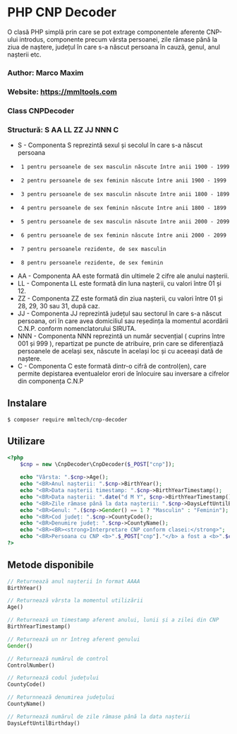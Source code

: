 # PHP CNP Decoder
 
 O clasă PHP simplă prin care se pot extrage componentele aferente CNP-ului introdus, componente precum vârsta persoanei, zile rămase până la ziua de naștere, județul în care s-a născut persoana în cauză, genul, anul nașterii etc.
 
 ### Author: Marco Maxim
 ### Website: https://mmltools.com
 ### Class CNPDecoder
 ### Structură: S AA LL ZZ JJ NNN C
 * S - Componenta S reprezintă sexul și secolul în care s-a născut persoana
 *      1 pentru persoanele de sex masculin născute între anii 1900 - 1999
 *      2 pentru persoanele de sex feminin născute între anii 1900 - 1999
 *      3 pentru persoanele de sex masculin născute între anii 1800 - 1899
 *      4 pentru persoanele de sex feminin născute între anii 1800 - 1899
 *      5 pentru persoanele de sex masculin născute între anii 2000 - 2099
 *      6 pentru persoanele de sex feminin născute între anii 2000 - 2099
 *      7 pentru persoanele rezidente, de sex masculin
 *      8 pentru persoanele rezidente, de sex feminin
 * AA - Componenta AA este formată din ultimele 2 cifre ale anului nașterii.
 * LL - Componenta LL este formată din luna nașterii, cu valori între 01 și 12.
 * ZZ - Componenta ZZ este formată din ziua nașterii, cu valori între 01 și 28, 29, 30 sau 31, după caz.
 * JJ - Componenta JJ reprezintă județul sau sectorul în care s-a născut persoana, ori în care avea domiciliul sau reședința la momentul acordării C.N.P. conform nomenclatorului SIRUTA.
 * NNN - Componenta NNN reprezintă un număr secvențial ( cuprins între 001 și 999 ), repartizat pe puncte de atribuire, prin care se diferențiază persoanele de același sex, născute în același loc și cu aceeași dată de naștere.
 * C - Componenta C este formată dintr-o cifră de control⁠(en), care permite depistarea eventualelor erori de înlocuire sau inversare a cifrelor din componența C.N.P

## Instalare

```
$ composer require mmltech/cnp-decoder
```

## Utilizare
```php
<?php
	$cnp = new \CnpDecoder\CnpDecoder($_POST["cnp"]);
	
	echo "Vârsta: ".$cnp->Age();
	echo "<BR>Anul nașterii: ".$cnp->BirthYear();
	echo "<BR>Data nașterii timestamp: ".$cnp->BirthYearTimestamp();
	echo "<BR>Data nașterii: ".date("d M Y", $cnp->BirthYearTimestamp());
	echo "<BR>Zile rămase până la data nașterii: ".$cnp->DaysLeftUntilBirthday();
	echo "<BR>Genul: ".($cnp->Gender() == 1 ? "Masculin" : "Feminin");
	echo "<BR>Cod județ: ".$cnp->CountyCode();
	echo "<BR>Denumire județ: ".$cnp->CountyName();
	echo "<BR><BR><strong>Interpretare CNP conform clasei:</strong>";
	echo "<BR>Persoana cu CNP <b>".$_POST["cnp"]."</b> a fost a <b>".$cnp->ControlNumber()."</b>-a persoană de sex <b>".($cnp->Gender() == 1 ? "masculin" : "feminin")."</b> născută la data de <b>".date("d M Y", $cnp->BirthYearTimestamp())."</b> în județul <b>".$cnp->CountyName()."</b>";
?>
```

## Metode disponibile

```php
// Returnează anul nașterii în format AAAA
BirthYear()

// Returnează vârsta la momentul utilizării
Age()

// Returnează un timestamp aferent anului, lunii și a zilei din CNP
BirthYearTimestamp()

// Returnează un nr întreg aferent genului
Gender()

// Returnează numărul de control
ControlNumber()

// Returnează codul județului
CountyCode()

// Returnnează denumirea județului
CountyName()

// Returnează numărul de zile rămase până la data nașterii
DaysLeftUntilBirthday()

```